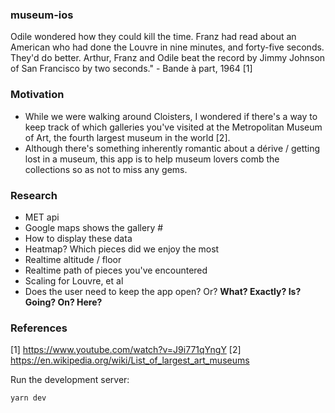 ### museum-ios
Odile wondered how they could kill the time. Franz had read about an American who had done the Louvre in nine minutes, and forty-five seconds. They'd do better. Arthur, Franz and Odile beat the record by Jimmy Johnson of San Francisco by two seconds." - Bande à part, 1964 [1]

### Motivation
- While we were walking around Cloisters, I wondered if there's a way to keep track of which galleries you've visited at the Metropolitan Museum of Art, the fourth largest museum in the world [2].
- Although there's something inherently romantic about a dérive / getting lost in a museum, this app is to help museum lovers comb the collections so as not to miss any gems.

### Research
- MET api
- Google maps shows the gallery #
- How to display these data
- Heatmap? Which pieces did we enjoy the most
- Realtime altitude / floor
- Realtime path of pieces you've encountered
- Scaling for Louvre, et al
- Does the user need to keep the app open? Or? **What? Exactly? Is? Going? On? Here?**

### References
[1] https://www.youtube.com/watch?v=J9i771qYngY
[2] https://en.wikipedia.org/wiki/List_of_largest_art_museums

Run the development server:
```bash
yarn dev
```
